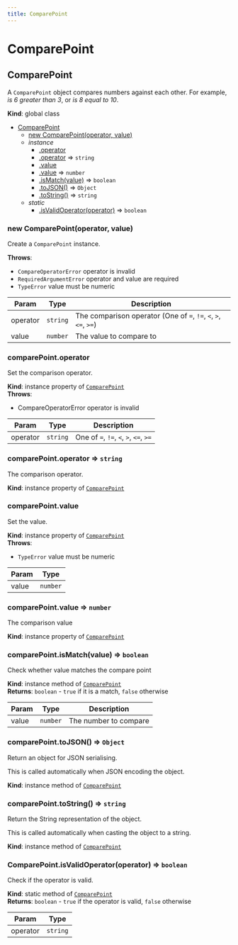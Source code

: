```yaml
---
title: ComparePoint
---
```


# ComparePoint

<a name="ComparePoint"></a>

## ComparePoint
A `ComparePoint` object compares numbers against each other.
For example, _is 6 greater than 3_, or _is 8 equal to 10_.

**Kind**: global class  

* [ComparePoint](#ComparePoint)
    * [new ComparePoint(operator, value)](#new_ComparePoint_new)
    * _instance_
        * [.operator](#ComparePoint+operator)
        * [.operator](#ComparePoint+operator) ⇒ <code>string</code>
        * [.value](#ComparePoint+value)
        * [.value](#ComparePoint+value) ⇒ <code>number</code>
        * [.isMatch(value)](#ComparePoint+isMatch) ⇒ <code>boolean</code>
        * [.toJSON()](#ComparePoint+toJSON) ⇒ <code>Object</code>
        * [.toString()](#ComparePoint+toString) ⇒ <code>string</code>
    * _static_
        * [.isValidOperator(operator)](#ComparePoint.isValidOperator) ⇒ <code>boolean</code>

<a name="new_ComparePoint_new"></a>

### new ComparePoint(operator, value)
Create a `ComparePoint` instance.

**Throws**:

- <code>CompareOperatorError</code> operator is invalid
- <code>RequiredArgumentError</code> operator and value are required
- <code>TypeError</code> value must be numeric


| Param | Type | Description |
| --- | --- | --- |
| operator | <code>string</code> | The comparison operator (One of `=`, `!=`, `<`, `>`, `<=`, `>=`) |
| value | <code>number</code> | The value to compare to |

<a name="ComparePoint+operator"></a>

### comparePoint.operator
Set the comparison operator.

**Kind**: instance property of [<code>ComparePoint</code>](#ComparePoint)  
**Throws**:

- CompareOperatorError operator is invalid


| Param | Type | Description |
| --- | --- | --- |
| operator | <code>string</code> | One of `=`, `!=`, `<`, `>`, `<=`, `>=` |

<a name="ComparePoint+operator"></a>

### comparePoint.operator ⇒ <code>string</code>
The comparison operator.

**Kind**: instance property of [<code>ComparePoint</code>](#ComparePoint)  
<a name="ComparePoint+value"></a>

### comparePoint.value
Set the value.

**Kind**: instance property of [<code>ComparePoint</code>](#ComparePoint)  
**Throws**:

- <code>TypeError</code> value must be numeric


| Param | Type |
| --- | --- |
| value | <code>number</code> | 

<a name="ComparePoint+value"></a>

### comparePoint.value ⇒ <code>number</code>
The comparison value

**Kind**: instance property of [<code>ComparePoint</code>](#ComparePoint)  
<a name="ComparePoint+isMatch"></a>

### comparePoint.isMatch(value) ⇒ <code>boolean</code>
Check whether value matches the compare point

**Kind**: instance method of [<code>ComparePoint</code>](#ComparePoint)  
**Returns**: <code>boolean</code> - `true` if it is a match, `false` otherwise  

| Param | Type | Description |
| --- | --- | --- |
| value | <code>number</code> | The number to compare |

<a name="ComparePoint+toJSON"></a>

### comparePoint.toJSON() ⇒ <code>Object</code>
Return an object for JSON serialising.

This is called automatically when JSON encoding the object.

**Kind**: instance method of [<code>ComparePoint</code>](#ComparePoint)  
<a name="ComparePoint+toString"></a>

### comparePoint.toString() ⇒ <code>string</code>
Return the String representation of the object.

This is called automatically when casting the object to a string.

**Kind**: instance method of [<code>ComparePoint</code>](#ComparePoint)  
<a name="ComparePoint.isValidOperator"></a>

### ComparePoint.isValidOperator(operator) ⇒ <code>boolean</code>
Check if the operator is valid.

**Kind**: static method of [<code>ComparePoint</code>](#ComparePoint)  
**Returns**: <code>boolean</code> - `true` if the operator is valid, `false` otherwise  

| Param | Type |
| --- | --- |
| operator | <code>string</code> | 


